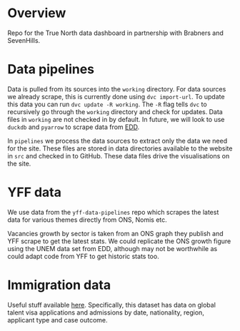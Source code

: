 # Overview
Repo for the True North data dashboard in partnership with Brabners and SevenHills.

# Data pipelines
Data is pulled from its sources into the `working` directory. For data sources we already scrape, this is currently done using `dvc import-url`. To update this data you can run `dvc update -R working`. The `-R` flag tells `dvc` to recursively go through the `working` directory and check for updates. Data files in `working` are not checked in by default. In future, we will look to use `duckdb` and `pyarrow` to scrape data from [EDD](https://github.com/economic-analytics/edd/tree/main/data/parquet). 

In `pipelines` we process the data sources to extract only the data we need for the site. These files are stored in data directories available to the website in `src` and checked in to GitHub. These data files drive the visualisations on the site. 

# YFF data
We use data from the `yff-data-pipelines` repo which scrapes the latest data for various themes directly from ONS, Nomis etc.

Vacancies growth by sector is taken from an ONS graph they publish and YFF scrape to get the latest stats. We could replicate the ONS growth figure using the UNEM data set from EDD, although may not be worthwhile as could adapt code from YFF to get historic stats too.

# Immigration data
Useful stuff available [here](https://www.gov.uk/government/statistics/immigration-statistics-year-ending-september-2022/why-do-people-come-to-the-uk-to-work#data-tables).
Specifically, this dataset has data on global talent visa applications and admissions by date, nationality, region, applicant type and case outcome.